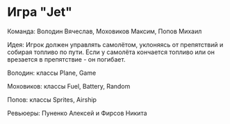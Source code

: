 # Игра "Jet"

Команда: Володин Вячеслав, Моховиков Максим, Попов Михаил

Идея: Игрок должен управлять самолётом, уклоняясь от препятствий и собирая топливо по пути. Если у самолёта кончается топливо или он врезается в препятствие - он погибает.

Володин: классы Plane, Game

Моховиков: классы Fuel, Battery, Random

Попов: классы Sprites, Airship

Ревьюеры: Пуненко Алексей и Фирсов Никита
